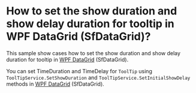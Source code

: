 # How to set the show duration and show delay duration for tooltip in WPF DataGrid (SfDataGrid)?

This sample show cases how to set the show duration and show delay duration for tooltip in [WPF DataGrid](https://www.syncfusion.com/wpf-ui-controls/datagrid) (SfDataGrid).

You can set TimeDuration and TimeDelay for `ToolTip` using `ToolTipService.SetShowDuration` and `ToolTipService.SetInitialShowDelay` methods in [WPF DataGrid](https://www.syncfusion.com/wpf-ui-controls/datagrid) (SfDataGrid).

